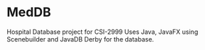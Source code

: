 # MedDB
Hospital Database project for CSI-2999
Uses Java, JavaFX using Scenebuilder and JavaDB Derby for the database.
